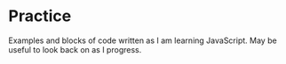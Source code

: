 # Practice

Examples and blocks of code written as I am learning JavaScript. May be useful to look back on as I progress.
